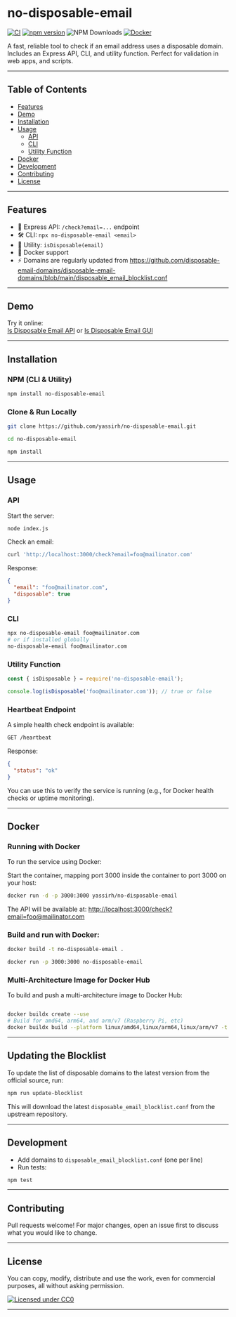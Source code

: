 # no-disposable-email

[![CI](https://github.com/yassirh/no-disposable-email/actions/workflows/ci.yml/badge.svg)](https://github.com/yassirh/no-disposable-email/actions/workflows/ci.yml)
[![npm version](https://img.shields.io/npm/v/no-disposable-email.svg?style=flat)](https://www.npmjs.com/package/no-disposable-email)
![NPM Downloads](https://img.shields.io/npm/dt/no-disposable-email?logo=npm)
[![Docker](https://img.shields.io/badge/docker-ready-blue)](https://hub.docker.com/r/yassirh/no-disposable-email)

A fast, reliable tool to check if an email address uses a disposable domain. Includes an Express API, CLI, and utility function. Perfect for validation in web apps, and scripts.

---

## Table of Contents
- [Features](#features)
- [Demo](@demo)
- [Installation](#installation)
- [Usage](#usage)
  - [API](#api)
  - [CLI](#cli)
  - [Utility Function](#utility-function)
- [Docker](#docker)
- [Development](#development)
- [Contributing](#contributing)
- [License](#license)

---

## Features
- 🚀 Express API: `/check?email=...` endpoint
- 🛠️ CLI: `npx no-disposable-email <email>`
- 🧩 Utility: `isDisposable(email)`
- 🐳 Docker support
- ⚡ Domains are regularly updated from https://github.com/disposable-email-domains/disposable-email-domains/blob/main/disposable_email_blocklist.conf

---

## Demo

Try it online:  
[Is Disposable Email API](https://uptimeobserver.com/api/free-tools/is-disposable-email?email=foo@mailinator.com) or 
[Is Disposable Email GUI](http://uptimeobserver.com/free-tools/disposable-email-checker/)

---

## Installation

### NPM (CLI & Utility)
```sh
npm install no-disposable-email
```

### Clone & Run Locally
```sh
git clone https://github.com/yassirh/no-disposable-email.git

cd no-disposable-email

npm install
```

---

## Usage

### API
Start the server:
```sh
node index.js
```

Check an email:
```sh
curl 'http://localhost:3000/check?email=foo@mailinator.com'
```
Response:
```json
{
  "email": "foo@mailinator.com",
  "disposable": true
}
```

### CLI
```sh
npx no-disposable-email foo@mailinator.com
# or if installed globally
no-disposable-email foo@mailinator.com
```

### Utility Function
```js
const { isDisposable } = require('no-disposable-email');

console.log(isDisposable('foo@mailinator.com')); // true or false
```

### Heartbeat Endpoint

A simple health check endpoint is available:

```sh
GET /heartbeat
```

Response:
```json
{
  "status": "ok"
}
```

You can use this to verify the service is running (e.g., for Docker health checks or uptime monitoring).

---

## Docker


### Running with Docker

To run the service using Docker:

Start the container, mapping port 3000 inside the container to port 3000 on your host:
   ```sh
   docker run -d -p 3000:3000 yassirh/no-disposable-email
   ```

The API will be available at: [http://localhost:3000/check?email=foo@mailinator.com](http://localhost:3000/check?email=foo@mailinator.com)

### Build and run with Docker:
```sh
docker build -t no-disposable-email .

docker run -p 3000:3000 no-disposable-email
```

### Multi-Architecture Image for Docker Hub
To build and push a multi-architecture image to Docker Hub:
```sh

docker buildx create --use
# Build for amd64, arm64, and arm/v7 (Raspberry Pi, etc)
docker buildx build --platform linux/amd64,linux/arm64,linux/arm/v7 -t yassirh/no-disposable-email:latest --push .
```

---

## Updating the Blocklist

To update the list of disposable domains to the latest version from the official source, run:

```sh
npm run update-blocklist
```

This will download the latest `disposable_email_blocklist.conf` from the upstream repository.

---

## Development
- Add domains to `disposable_email_blocklist.conf` (one per line)
- Run tests:
```sh
npm test
```

---

## Contributing
Pull requests welcome! For major changes, open an issue first to discuss what you would like to change.

---

## License
You can copy, modify, distribute and use the work, even for commercial purposes, all without asking permission.

[![Licensed under CC0](https://licensebuttons.net/p/zero/1.0/88x31.png)](https://creativecommons.org/publicdomain/zero/1.0/) 

---


